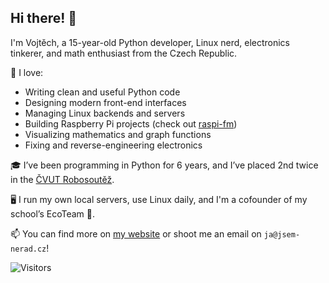 ## Hi there! 👋

I'm Vojtěch, a 15-year-old Python developer, Linux nerd, electronics tinkerer, and math enthusiast from the Czech Republic.

🔧 I love:
- Writing clean and useful Python code
- Designing modern front-end interfaces
- Managing Linux backends and servers
- Building Raspberry Pi projects (check out [raspi-fm](https://github.com/jsem-nerad/raspi-fm))
- Visualizing mathematics and graph functions
- Fixing and reverse-engineering electronics

🎓 I’ve been programming in Python for 6 years, and I’ve placed 2nd twice in the [ČVUT Robosoutěž](https://robosoutez.fel.cvut.cz/).

🖥️ I run my own local servers, use Linux daily, and I'm a cofounder of my school’s EcoTeam 🌱.

📫 You can find more on [my website](https://www.jsem-nerad.cz/) or shoot me an email on `ja@jsem-nerad.cz`!

![Visitors](https://komarev.com/ghpvc/?username=jsem-nerad)


